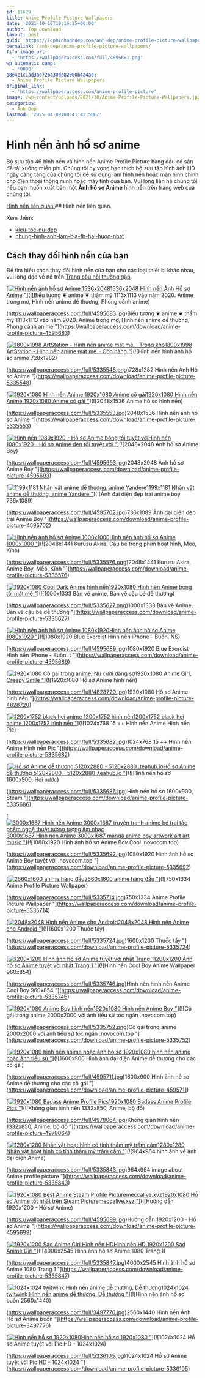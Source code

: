 ```yaml
---
id: 11629
title: Anime Profile Picture Wallpapers
date: '2021-10-16T19:16:25+00:00'
author: Top Download
layout: post
guid: 'https://Tophinhanhdep.com/anh-dep/anime-profile-picture-wallpapers/'
permalink: /anh-dep/anime-profile-picture-wallpapers/
fifu_image_url:
  - 'https://wallpaperaccess.com/full/4595681.png'
wp_automatic_camp:
  - '8098'
a8e4c1c1ad3ad72ba30de82000b4a4ae:
  - Anime Profile Picture Wallpapers
original_link:
  - 'https://wallpaperaccess.com/anime-profile-picture'
image: /wp-content/uploads/2021/10/Anime-Profile-Picture-Wallpapers.jpg
categories:
  - Ảnh Đẹp
lastmod: '2025-04-09T00:41:43.506Z'
---
```

# Hình nền ảnh hồ sơ anime

Bộ sưu tập 46 hình nền và hình nền Anime Profile Picture hàng đầu có sẵn để tải xuống miễn phí. Chúng tôi hy vọng bạn thích bộ sưu tập hình ảnh HD ngày càng tăng của chúng tôi để sử dụng làm hình nền hoặc màn hình chính cho điện thoại thông minh hoặc máy tính của bạn. Vui lòng liên hệ chúng tôi nếu bạn muốn xuất bản một **Ảnh hồ sơ Anime** hình nền trên trang web của chúng tôi.

[Hình nền liên quan ](#related) ## Hình nền liên quan.

   
 Xem thêm:

   
- [kieu-toc-nu-dep](https://tophinhanhdep.com/toc-dep/kieu-toc-nu-dep/)
- [nhung-hinh-anh-lam-bia-fb-hai-huoc-nhat](https://tophinhanhdep.com/anh-bia/nhung-hinh-anh-lam-bia-fb-hai-huoc-nhat/)

## Cách thay đổi hình nền của bạn

Để tìm hiểu cách thay đổi hình nền của bạn cho các loại thiết bị khác nhau, vui lòng đọc về nó trên [Trang câu hỏi thường gặp](https://tophinhanhdep.com/faq/).

  
[[![Hình nền ảnh hồ sơ Anime 1536x2048](https://wallpaperaccess.com/full/4595681.png)1536x2048 Hình nền Ảnh Hồ sơ Anime "](https://wallpaperaccess.com/download/anime-profile-picture-4595681)](![Biểu tượng ❦ anime ❦ thẩm mỹ 1113x1113 vào năm 2020. Anime trong mơ, Hình nền anime dễ thương, Phong cảnh anime)

(https://wallpaperaccess.com/full/4595683.jpg)Biểu tượng ❦ anime ❦ thẩm mỹ 1113x1113 vào năm 2020. Anime trong mơ, Hình nền anime dễ thương, Phong cảnh anime "](https://wallpaperaccess.com/download/anime-profile-picture-4595683)

[[![1800x1998 ArtStation - Hình nền anime mát mẻ.  · Trong kho](https://wallpaperaccess.com/full/4595713.jpg)1800x1998 ArtStation - Hình nền anime mát mẻ. · Còn hàng "](https://wallpaperaccess.com/download/anime-profile-picture-4595713)](![Hình nền hình ảnh hồ sơ anime 728x1282)

(https://wallpaperaccess.com/full/5335548.png)728x1282 Hình nền Ảnh Hồ sơ Anime "](https://wallpaperaccess.com/download/anime-profile-picture-5335548)

[[![1920x1080 Hình nền Anime 1920x1080 Anime cô gái](https://wallpaperaccess.com/full/4595694.jpg)1920x1080 Hình nền Anime 1920x1080 Anime cô gái "](https://wallpaperaccess.com/download/anime-profile-picture-4595694)](![2048x1536 Anime hồ sơ hình nền)

(https://wallpaperaccess.com/full/5335553.jpg)2048x1536 Hình nền ảnh hồ sơ Anime "](https://wallpaperaccess.com/download/anime-profile-picture-5335553)

[[![Hình nền 1080x1920 - Hồ sơ Anime bóng tối tuyệt vời](https://wallpaperaccess.com/full/4595695.jpg)Hình nền 1080x1920 - Hồ sơ Anime đen tối tuyệt vời "](https://wallpaperaccess.com/download/anime-profile-picture-4595695)](![2048x2048 Ảnh hồ sơ Anime Boy)

(https://wallpaperaccess.com/full/4595693.jpg)2048x2048 Ảnh hồ sơ Anime Boy "](https://wallpaperaccess.com/download/anime-profile-picture-4595693)

[[![1199x1181 Nhân vật anime dễ thương, anime Yandere](https://wallpaperaccess.com/full/5335560.jpg)1199x1181 Nhân vật anime dễ thương, anime Yandere "](https://wallpaperaccess.com/download/anime-profile-picture-5335560)](![Ảnh đại diện đẹp trai anime boy 736x1089)

(https://wallpaperaccess.com/full/4595702.jpg)736x1089 Ảnh đại diện đẹp trai Anime Boy "](https://wallpaperaccess.com/download/anime-profile-picture-4595702)

[[![Hình nền ảnh hồ sơ Anime 1000x1000](https://wallpaperaccess.com/full/5335569.jpg)Hình nền ảnh hồ sơ Anime 1000x1000 "](https://wallpaperaccess.com/download/anime-profile-picture-5335569)](![2048x1441 Kurusu Akira, Cậu bé trong phim hoạt hình, Mèo, Kính)

(https://wallpaperaccess.com/full/5335576.png)2048x1441 Kurusu Akira, Anime Boy, Mèo, Kính "](https://wallpaperaccess.com/download/anime-profile-picture-5335576)

[[![1920x1080 Cool Dark Anime hình nền](https://wallpaperaccess.com/full/2213613.jpg)1920x1080 Hình nền Anime bóng tối mát mẻ "](https://wallpaperaccess.com/download/anime-profile-picture-2213613)](![1000x1333 Bản vẽ anime, Bản vẽ cậu bé dễ thương)

(https://wallpaperaccess.com/full/5335627.png)1000x1333 Bản vẽ Anime, Bản vẽ cậu bé dễ thương "](https://wallpaperaccess.com/download/anime-profile-picture-5335627)

[[![Hình nền ảnh hồ sơ Anime 1080x1920](https://wallpaperaccess.com/full/4595707.jpg)Hình nền ảnh hồ sơ Anime 1080x1920 "](https://wallpaperaccess.com/download/anime-profile-picture-4595707)](![1080x1920 Blue Exorcist Hình nền iPhone - Buồn.  NS)

(https://wallpaperaccess.com/full/4595689.jpg)1080x1920 Blue Exorcist Hình nền iPhone - Buồn. t "](https://wallpaperaccess.com/download/anime-profile-picture-4595689)

[[![1920x1080 Cô gái trong anime, Nụ cười đáng sợ](https://wallpaperaccess.com/full/5335630.png)1920x1080 Anime Girl, Creepy Smile "](https://wallpaperaccess.com/download/anime-profile-picture-5335630)](![1920x1080 Hồ sơ Anime hình nền)

(https://wallpaperaccess.com/full/4828720.jpg)1920x1080 Hồ sơ Anime hình nền "](https://wallpaperaccess.com/download/anime-profile-picture-4828720)

[[![1200x1752 black hei anime 1200x1752 hình nền](https://wallpaperaccess.com/full/5335672.jpg)1200x1752 black hei anime 1200x1752 hình nền "](https://wallpaperaccess.com/download/anime-profile-picture-5335672)](![1024x768 15 ++ Hình nền Anime Hình nền Pic)

(https://wallpaperaccess.com/full/5335682.jpg)1024x768 15 ++ Hình nền Anime Hình nền Pic "](https://wallpaperaccess.com/download/anime-profile-picture-5335682)

[[![Hồ sơ Anime dễ thương 5120x2880 - 5120x2880 .teahub.io](https://wallpaperaccess.com/full/4595732.jpg)Hồ sơ Anime dễ thương 5120x2880 - 5120x2880 .teahub.io "](https://wallpaperaccess.com/download/anime-profile-picture-4595732)](![Hình nền hồ sơ 1600x900, Hơi nước)

(https://wallpaperaccess.com/full/5335686.jpg)Hình nền hồ sơ 1600x900, Steam "](https://wallpaperaccess.com/download/anime-profile-picture-5335686)

[[![3000x1687 Hình nền Anime 3000x1687 truyện tranh anime bé trai tác phẩm nghệ thuật tưởng tượng âm nhạc](https://wallpaperaccess.com/full/344856.jpg)3000x1687 Hình nền Anime 3000x1687 manga anime boy artwork art art music "](https://wallpaperaccess.com/download/anime-profile-picture-344856)](![1080x1920 Hình ảnh hồ sơ Anime Boy Cool .novocom.top)

(https://wallpaperaccess.com/full/5335692.jpg)1080x1920 Hình ảnh hồ sơ Anime Boy tuyệt vời .novocom.top "](https://wallpaperaccess.com/download/anime-profile-picture-5335692)

[[![2560x1600 anime hàng đầu](https://wallpaperaccess.com/full/5335694.jpg)2560x1600 anime hàng đầu "](https://wallpaperaccess.com/download/anime-profile-picture-5335694)](![750x1334 Anime Profile Picture Wallpaper)

(https://wallpaperaccess.com/full/5335714.jpg)750x1334 Anime Profile Picture Wallpaper "](https://wallpaperaccess.com/download/anime-profile-picture-5335714)

[[![2048x2048 Hình nền Anime cho Android](https://wallpaperaccess.com/full/5335717.jpg)2048x2048 Hình nền Anime cho Android "](https://wallpaperaccess.com/download/anime-profile-picture-5335717)](![1600x1200 Thuốc tẩy)

(https://wallpaperaccess.com/full/5335724.jpg)1600x1200 Thuốc tẩy "](https://wallpaperaccess.com/download/anime-profile-picture-5335724)

[[![1200x1200 Hình ảnh hồ sơ Anime tuyệt vời nhất Trang 1](https://wallpaperaccess.com/full/5335726.jpg)1200x1200 Ảnh hồ sơ Anime tuyệt vời nhất Trang 1 "](https://wallpaperaccess.com/download/anime-profile-picture-5335726)](![Hình nền Cool Boy Anime Wallpaper 960x854)

(https://wallpaperaccess.com/full/5335746.jpg)Hình nền hình nền Anime Cool Boy 960x854 "](https://wallpaperaccess.com/download/anime-profile-picture-5335746)

[[![1920x1080 Anime Boy hình nền](https://wallpaperaccess.com/full/1205058.jpg)1920x1080 Hình nền Anime Boy "](https://wallpaperaccess.com/download/anime-profile-picture-1205058)](![Cô gái trong anime 2000x2000 với ảnh tiểu sử tóc ngắn .novocom.top)

(https://wallpaperaccess.com/full/5335752.png)Cô gái trong anime 2000x2000 với ảnh tiểu sử tóc ngắn .novocom.top "](https://wallpaperaccess.com/download/anime-profile-picture-5335752)

[[![1920x1080 hình nền anime hoặc ảnh hồ sơ](https://wallpaperaccess.com/full/5335816.jpg) 1920x1080 hình nền anime hoặc ảnh tiểu sử "](https://wallpaperaccess.com/download/anime-profile-picture-5335816)](![1600x900 Hình ảnh đại diện Anime dễ thương cho các cô gái)

(https://wallpaperaccess.com/full/4595711.jpg)1600x900 Hình ảnh hồ sơ Anime dễ thương cho các cô gái "](https://wallpaperaccess.com/download/anime-profile-picture-4595711)

[[![1920x1080 Badass Anime Profile Pics](https://wallpaperaccess.com/full/5335830.jpg)1920x1080 Badass Anime Profile Pics "](https://wallpaperaccess.com/download/anime-profile-picture-5335830)](![Không gian hình nền 1332x850, Anime, bộ đồ)

(https://wallpaperaccess.com/full/4978064.jpg)Không gian hình nền 1332x850, Anime, bộ đồ "](https://wallpaperaccess.com/download/anime-profile-picture-4978064)

[[![1280x1280 Nhân vật hoạt hình có tính thẩm mỹ trầm cảm](https://wallpaperaccess.com/full/5335839.jpg)1280x1280 Nhân vật hoạt hình có tính thẩm mỹ trầm cảm "](https://wallpaperaccess.com/download/anime-profile-picture-5335839)](![964x964 hình ảnh về ảnh đại diện Anime)

(https://wallpaperaccess.com/full/5335843.jpg)964x964 image about Anime profile picture "](https://wallpaperaccess.com/download/anime-profile-picture-5335843)

[[![1920x1080 Best Anime Steam Profile Picturemeccalive.xyz](https://wallpaperaccess.com/full/4595712.jpg)1920x1080 Hồ sơ Anime tốt nhất trên Steam Picturemeccalive.xyz "](https://wallpaperaccess.com/download/anime-profile-picture-4595712)](![Hướng dẫn 1920x1200 - Hồ sơ Anime)

(https://wallpaperaccess.com/full/4595699.jpg)Hướng dẫn 1920x1200 - Hồ sơ Anime "](https://wallpaperaccess.com/download/anime-profile-picture-4595699)

[[![1920x1200 Sad Anime Girl Hình nền HD](https://wallpaperaccess.com/full/4160194.jpg)Hình nền HD 1920x1200 Sad Anime Girl "](https://wallpaperaccess.com/download/anime-profile-picture-4160194)](![4000x2545 Hình ảnh hồ sơ Anime 1080 Trang 1)

(https://wallpaperaccess.com/full/5335847.jpg)4000x2545 Hình ảnh hồ sơ Anime 1080 Trang 1 "](https://wallpaperaccess.com/download/anime-profile-picture-5335847)

[[![1024x1024 twitwink Hình nền anime dễ thương, Dễ thương](https://wallpaperaccess.com/full/5335900.png)1024x1024 twitwink Hình nền anime dễ thương, Dễ thương "](https://wallpaperaccess.com/download/anime-profile-picture-5335900)](![Hình nền ảnh hồ sơ buồn 2560x1440)

(https://wallpaperaccess.com/full/3497776.jpg)2560x1440 Hình nền Ảnh Hồ sơ Anime buồn "](https://wallpaperaccess.com/download/anime-profile-picture-3497776)

[[![Hình nền hồ sơ 1920x1080](https://wallpaperaccess.com/full/5335910.jpg)Hình nền hồ sơ 1920x1080 "](https://wallpaperaccess.com/download/anime-profile-picture-5335910)](![1024x1024 Hồ sơ Anime tuyệt vời Pic HD - 1024x1024)

(https://wallpaperaccess.com/full/5336105.jpg)1024x1024 Hồ sơ Anime tuyệt vời Pic HD - 1024x1024 "](https://wallpaperaccess.com/download/anime-profile-picture-5336105)
